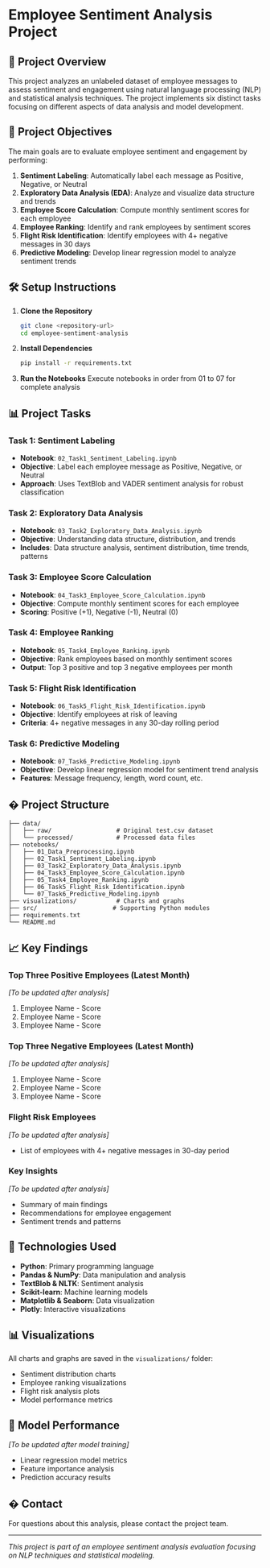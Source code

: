 # Employee Sentiment Analysis Project

## 📌 Project Overview

This project analyzes an unlabeled dataset of employee messages to assess sentiment and engagement using natural language processing (NLP) and statistical analysis techniques. The project implements six distinct tasks focusing on different aspects of data analysis and model development.

## 🎯 Project Objectives

The main goals are to evaluate employee sentiment and engagement by performing:

1. **Sentiment Labeling**: Automatically label each message as Positive, Negative, or Neutral
2. **Exploratory Data Analysis (EDA)**: Analyze and visualize data structure and trends
3. **Employee Score Calculation**: Compute monthly sentiment scores for each employee
4. **Employee Ranking**: Identify and rank employees by sentiment scores
5. **Flight Risk Identification**: Identify employees with 4+ negative messages in 30 days
6. **Predictive Modeling**: Develop linear regression model to analyze sentiment trends

## 🛠️ Setup Instructions

1. **Clone the Repository**
   ```bash
   git clone <repository-url>
   cd employee-sentiment-analysis
   ```

2. **Install Dependencies**
   ```bash
   pip install -r requirements.txt
   ```

3. **Run the Notebooks**
   Execute notebooks in order from 01 to 07 for complete analysis

## 📊 Project Tasks

### Task 1: Sentiment Labeling
- **Notebook**: `02_Task1_Sentiment_Labeling.ipynb`
- **Objective**: Label each employee message as Positive, Negative, or Neutral
- **Approach**: Uses TextBlob and VADER sentiment analysis for robust classification

### Task 2: Exploratory Data Analysis
- **Notebook**: `03_Task2_Exploratory_Data_Analysis.ipynb`
- **Objective**: Understanding data structure, distribution, and trends
- **Includes**: Data structure analysis, sentiment distribution, time trends, patterns

### Task 3: Employee Score Calculation
- **Notebook**: `04_Task3_Employee_Score_Calculation.ipynb`
- **Objective**: Compute monthly sentiment scores for each employee
- **Scoring**: Positive (+1), Negative (-1), Neutral (0)

### Task 4: Employee Ranking
- **Notebook**: `05_Task4_Employee_Ranking.ipynb`
- **Objective**: Rank employees based on monthly sentiment scores
- **Output**: Top 3 positive and top 3 negative employees per month

### Task 5: Flight Risk Identification
- **Notebook**: `06_Task5_Flight_Risk_Identification.ipynb`
- **Objective**: Identify employees at risk of leaving
- **Criteria**: 4+ negative messages in any 30-day rolling period

### Task 6: Predictive Modeling
- **Notebook**: `07_Task6_Predictive_Modeling.ipynb`
- **Objective**: Develop linear regression model for sentiment trend analysis
- **Features**: Message frequency, length, word count, etc.

## � Project Structure

```
├── data/
│   ├── raw/                  # Original test.csv dataset
│   └── processed/            # Processed data files
├── notebooks/
│   ├── 01_Data_Preprocessing.ipynb
│   ├── 02_Task1_Sentiment_Labeling.ipynb
│   ├── 03_Task2_Exploratory_Data_Analysis.ipynb
│   ├── 04_Task3_Employee_Score_Calculation.ipynb
│   ├── 05_Task4_Employee_Ranking.ipynb
│   ├── 06_Task5_Flight_Risk_Identification.ipynb
│   └── 07_Task6_Predictive_Modeling.ipynb
├── visualizations/           # Charts and graphs
├── src/                     # Supporting Python modules
├── requirements.txt
└── README.md
```

## 📈 Key Findings

### Top Three Positive Employees (Latest Month)
*[To be updated after analysis]*
1. Employee Name - Score
2. Employee Name - Score  
3. Employee Name - Score

### Top Three Negative Employees (Latest Month)
*[To be updated after analysis]*
1. Employee Name - Score
2. Employee Name - Score
3. Employee Name - Score

### Flight Risk Employees
*[To be updated after analysis]*
- List of employees with 4+ negative messages in 30-day period

### Key Insights
*[To be updated after analysis]*
- Summary of main findings
- Recommendations for employee engagement
- Sentiment trends and patterns

## 🔧 Technologies Used

- **Python**: Primary programming language
- **Pandas & NumPy**: Data manipulation and analysis
- **TextBlob & NLTK**: Sentiment analysis
- **Scikit-learn**: Machine learning models
- **Matplotlib & Seaborn**: Data visualization
- **Plotly**: Interactive visualizations

## 📊 Visualizations

All charts and graphs are saved in the `visualizations/` folder:
- Sentiment distribution charts
- Employee ranking visualizations
- Flight risk analysis plots
- Model performance metrics

## 🎯 Model Performance

*[To be updated after model training]*
- Linear regression model metrics
- Feature importance analysis
- Prediction accuracy results

## � Contact

For questions about this analysis, please contact the project team.

---

*This project is part of an employee sentiment analysis evaluation focusing on NLP techniques and statistical modeling.*
